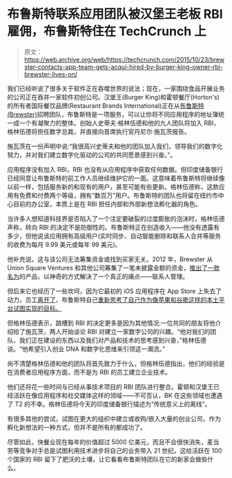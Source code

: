 # 布鲁斯特联系应用团队被汉堡王老板 RBI 雇佣，布鲁斯特住在 TechCrunch 上

> 原文：<https://web.archive.org/web/https://techcrunch.com/2015/10/23/brewster-contacts-app-team-gets-acqui-hired-by-burger-king-owner-rbi-brewster-lives-on/>

我们已经听说了很多关于软件正在吞噬世界的说法；现在，一家围绕食品开展业务的公司正在吞并一家软件初创公司。汉堡王(Burger King)和霍顿餐厅(Horton's)的所有者国际餐饮品牌(Restaurant Brands International)正在从[布鲁斯特(Brewster)](https://web.archive.org/web/20221206200545/https://app.brewster.com/landing)招聘团队，布鲁斯特是一项服务，可以让你将不同应用程序的地址簿统一成一个有凝聚力的整体。创始人史蒂夫·格林伍德和他的九人团队将加入 RBI，格林伍德将担任数字总裁，并直接向首席执行官丹尼尔·施瓦茨报告。

施瓦茨在一份声明中说:“我很高兴史蒂夫和他的团队加入我们，领导我们的数字化努力，并对我们建立数字化驱动的公司的共同愿景感到兴奋。”。

应用程序没有加入 RBI，RBI 也没有从应用程序中获取任何数据。但印度储备银行已经同意让布鲁斯特的前工作人员继续维护它的一面。这意味着布鲁斯特将继续像以前一样，包括服务新的和现有的用户，甚至可能有些更新。格林伍德称，这款应用有免费和付费两个等级，拥有“数百万”用户。布鲁斯特的团队也将留在纽约市中心目前的办公室，本质上是在 RBI 担任内部和外部新想法孵化器的角色。

当许多人想知道科技界是否陷入了一个注定要破裂的过度膨胀的泡沫时，格林伍德声称，转向 RBI 的决定不是防御性的。布鲁斯特正在创造收入——他没有透露有多少，但他说该应用拥有高级用户(实时同步、自动智能删除和联系人合并等服务的收费为每月 9.99 美元或每年 99 美元)。

他补充说，这与该公司无法筹集资金或找到买家无关。2012 年，Brewster 从 Union Square Ventures 和其他公司筹集了一笔未披露金额的资金，[推出了一款名为](https://web.archive.org/web/20221206200545/http://www.techmeme.com/120712/p39#a120712p39)的产品，以神奇的方式解决了一个真正的痛点——联系人管理。

但后来它也经历了一些坎坷，因为它最初的 iOS 应用程序在 App Store 上失去了动力，员工[离开了](https://web.archive.org/web/20221206200545/http://www.businessinsider.com/brewster-employee-turnover-2013-8?IR=T)，布鲁斯特自己[重新思考了自己作为像苹果和谷歌这样的本土平台试图实现的目标。](https://web.archive.org/web/20221206200545/https://beta.techcrunch.com/2014/10/03/brewsters-merged-contact-book-now-works-with-icloud-google-accounts-and-messaging-apps/)

但格林伍德表示，跳槽到 RBI 的决定更多是因为其他情况:一位共同的朋友将他介绍给了施瓦茨，两人开始谈论 RBI 对建立一家数字公司的兴趣。“他对我们的团队、我们正在建设的东西以及我们对产品和技术的思考感到兴奋，”格林伍德说。“他希望引入创业 DNA 和数字化思维来引领这一潮流。”

尚不清楚格林伍德和他的团队将首先致力于什么，但格林伍德指出，他们的经验是在消费者应用程序方面，而不是为 RBI 的员工建立企业技术。

他们还将花一些时间与已经从事技术项目的 RBI 团队进行整合。霍顿和汉堡王已经活跃在像应用程序和社交媒体这样的领域——不可否认，BK 在这些领域也遭遇了 T2 的不幸。格林伍德将今天的印度储备银行描述为“传统意义上的离线”。

有很多其他的尝试，试图在更大的组织中建立或收购/嵌入大量的创业公司，作为孵化新想法的一种方式，但并不是所有的都成功了。

尽管如此，快餐业现在每年的价值超过 5000 亿美元，而且不会很快消失，麦当劳等竞争对手总是试图利用技术进步将自己的业务带入 21 世纪。这给活跃在 100 个国家的 RBI 留下了肥沃的土壤，让它看看布鲁斯特团队在它的新家会做些什么。